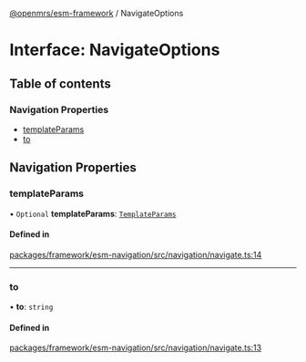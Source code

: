 [@openmrs/esm-framework](../API.md) / NavigateOptions

# Interface: NavigateOptions

## Table of contents

### Navigation Properties

- [templateParams](NavigateOptions.md#templateparams)
- [to](NavigateOptions.md#to)

## Navigation Properties

### templateParams

• `Optional` **templateParams**: [`TemplateParams`](../API.md#templateparams)

#### Defined in

[packages/framework/esm-navigation/src/navigation/navigate.ts:14](https://github.com/Vishal772-pixel/openmrs-esm-core/blob/main/packages/framework/esm-navigation/src/navigation/navigate.ts#L14)

___

### to

• **to**: `string`

#### Defined in

[packages/framework/esm-navigation/src/navigation/navigate.ts:13](https://github.com/Vishal772-pixel/openmrs-esm-core/blob/main/packages/framework/esm-navigation/src/navigation/navigate.ts#L13)
